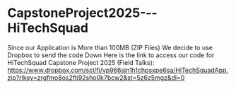 # CapstoneProject2025---HiTechSquad

Since our Application is More than 100MB (ZIP Files) We decide to use Dropbox to send the code
Down Here is the link to access our code for HiTechSquad Capstone Project 2025 (Field Talks):
https://www.dropbox.com/scl/fi/vp966sjn1h1chpsxpe6sa/HiTechSquadApp.zip?rlkey=zrgfmo8os2fti92sho0k7bcw2&st=5z6z5mgz&dl=0
